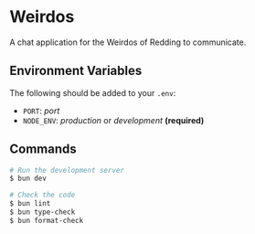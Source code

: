 # Weirdos

A chat application for the Weirdos of Redding to communicate.

## Environment Variables

The following should be added to your `.env`:

- `PORT`: _port_
- `NODE_ENV`: _production_ or _development_ **(required)**

## Commands

```bash
# Run the development server
$ bun dev

# Check the code
$ bun lint
$ bun type-check
$ bun format-check
```
